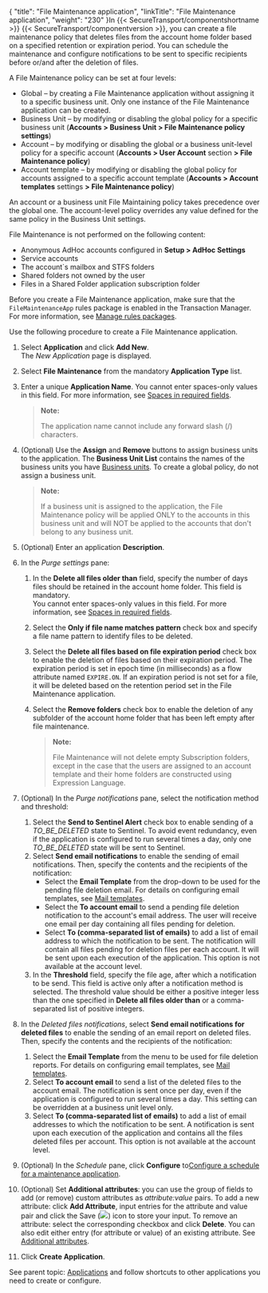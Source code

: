 {
    "title": "File Maintenance application",
    "linkTitle": "File Maintenance application",
    "weight": "230"
}In {{< SecureTransport/componentshortname  >}} {{< SecureTransport/componentversion  >}}, you can create a file maintenance policy that deletes files from the account home folder based on a specified retention or expiration period. You can schedule the maintenance and configure notifications to be sent to specific recipients before or/and after the deletion of files.

A File Maintenance policy can be set at four levels:

-   Global – by creating a File Maintenance application without assigning it to a specific business unit. Only one instance of the File Maintenance application can be created.
-   Business Unit – by modifying or disabling the global policy for a specific business unit (**Accounts > Business Unit > File Maintenance policy settings**)
-   Account – by modifying or disabling the global or a business unit-level policy for a specific account (**Accounts > User Account** section **&gt; File Maintenance policy**)
-   Account template – by modifying or disabling the global policy for accounts assigned to a specific account template (**Accounts > Account templates** settings **&gt; File Maintenance policy**)

An account or a business unit File Maintaining policy takes precedence over the global one. The account-level policy overrides any value defined for the same policy in the Business Unit settings.

File Maintenance is not performed on the following content:

-   Anonymous AdHoc accounts configured in **Setup > AdHoc Settings**
-   Service accounts
-   The account\`s mailbox and STFS folders
-   Shared folders not owned by the user
-   Files in a Shared Folder application subscription folder

Before you create a File Maintenance application, make sure that the `FileMaintenanceApp` rules package is enabled in the Transaction Manager. For more information, see <a href="../transaction_manager/t_st_rulesPackages.htm#EnableRulesPackage#Enable" class="MCXref xref">Manage rules packages</a>.

Use the following procedure to create a File Maintenance application.

1.  Select **Application** and click **Add New**.  
    The *New Application* page is displayed.

2.  Select **File Maintenance** from the mandatory **Application Type** list.

3.  Enter a unique **Application Name**. You cannot enter spaces-only values in this field. For more information, see <a href="../../accounts/useraccounts/t_st_create_user_account#Spaces" class="MCXref xref">Spaces in required fields</a>.  

    > **Note:**
    >
    > The application name cannot include any forward slash (/) characters.

4.  (Optional) Use the **Assign** and **Remove** buttons to assign business units to the application. The **Business Unit List** contains the names of the business units you have <a href="../../c_st_advancedaccountadministration/c_st_businessunits#Advanced_Accounts_2036285406_1127756" class="MCXref xref">Business units</a>. To create a global policy, do not assign a business unit.  

    > **Note:**
    >
    > If a business unit is assigned to the application, the File Maintenance policy will be applied ONLY to the accounts in this business unit and will NOT be applied to the accounts that don't belong to any business unit.

5.  (Optional) Enter an application **Description**.

6.  In the *Purge settings* pane:  
    1.  In the **Delete all files older than** field, specify the number of days files should be retained in the account home folder. This field is mandatory.  
        You cannot enter spaces-only values in this field. For more information, see <a href="../../accounts/useraccounts/t_st_create_user_account#Spaces" class="MCXref xref">Spaces in required fields</a>.

    2.  Select the **Only if file name matches pattern** check box and specify a file name pattern to identify files to be deleted.

    3.  Select the **Delete all files based on file expiration period** check box to enable the deletion of files based on their expiration period. The expiration period is set in epoch time (in milliseconds) as a flow attribute named `EXPIRE.ON`. If an expiration period is not set for a file, it will be deleted based on the retention period set in the File Maintenance application.

    4.  Select the **Remove folders** check box to enable the deletion of any subfolder of the account home folder that has been left empty after file maintenance.  

        > **Note:**
        >
        > File Maintenance will not delete empty Subscription folders, except in the case that the users are assigned to an account template and their home folders are constructed using Expression Language.

7.  (Optional) In the *Purge notifications* pane, select the notification method and threshold:  
    1.  Select the **Send to Sentinel Alert** check box to enable sending of a *TO\_BE\_DELETED* state to Sentinel. To avoid event redundancy, even if the application is configured to run several times a day, only one *TO\_BE\_DELETED* state will be sent to Sentinel.
    2.  Select **Send email notifications** to enable the sending of email notifications. Then, specify the contents and the recipients of the notification:  
        -   Select the **Email Template** from the drop-down to be used for the pending file deletion email. For details on configuring email templates, see <a href="../../c_st_setup/t_st_mailtemplates" class="MCXref xref">Mail templates</a>.
        -   Select the **To account email** to send a pending file deletion notification to the account's email address. The user will receive one email per day containing all files pending for deletion.
        -   Select **To (comma-separated list of emails)** to add a list of email address to which the notification to be sent. The notification will contain all files pending for deletion files per each account. It will be sent upon each execution of the application. This option is not available at the account level.
    3.  In the **Threshold** field, specify the file age, after which a notification to be send. This field is active only after a notification method is selected. The threshold value should be either a positive integer less than the one specified in **Delete all files older than** or a comma-separated list of positive integers.

8.  In the *Deleted files notifications*, select **Send email notifications for deleted files** to enable the sending of an email report on deleted files. Then, specify the contents and the recipients of the notification:  
    1.  Select the **Email Template** from the menu to be used for file deletion reports. For details on configuring email templates, see <a href="../../c_st_setup/t_st_mailtemplates" class="MCXref xref">Mail templates</a>.
    2.  Select **To account email** to send a list of the deleted files to the account email. The notification is sent once per day, even if the application is configured to run several times a day. This setting can be overridden at a business unit level only.
    3.  Select **To (comma-separated list of emails)** to add a list of email addresses to which the notification to be sent. A notification is sent upon each execution of the application and contains all the files deleted files per account. This option is not available at the account level.

9.  (Optional) In the *Schedule* pane, click **Configure** to<a href="#ConfigureMaintSchedule" class="MCXref xref">Configure a schedule for a maintenance application</a>.

10. (Optional) Set **Additional attributes**: you can use the group of fields to add (or remove) custom attributes as *attribute:value* pairs. To add a new attribute: click **Add Attribute**, input entries for the attribute and value pair and click the Save (![](/Images/SecureTransport/SaveIcon.png)) icon to store your input. To remove an attribute: select the corresponding checkbox and click **Delete**. You can also edit either entry (for attribute or value) of an existing attribute. See <a href="../../c_st_setup/t_st_mailtemplates/c_st_mail_template_commands_variables#Addition" class="MCXref xref">Additional attributes</a>.

11. Click **Create Application**.

  
See parent topic: <a href="../" class="MCXref xref">Applications</a> and follow shortcuts to other applications you need to create or configure.
